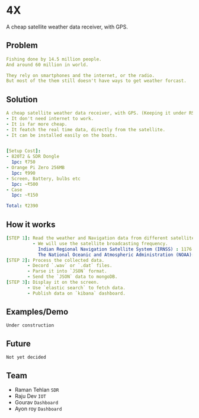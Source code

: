 # 4X

A cheap satellite weather data receiver, with GPS.

## Problem

``` yml
Fishing done by 14.5 million people.
And around 60 million in world.

They rely on smartphones and the internet, or the radio.
But most of the them still doesn't have ways to get weather forcast.
```

## Solution

``` yml
A cheap satellite weather data receiver, with GPS. (Keeping it under RS 4000)
- It don't need internet to work.
- It is far more cheap.
- It featch the real time data, directly from the satellite.
- It can be installed easily on the boats.


[Setup Cost]:
- 820T2 & SDR Dongle
  1pc: ₹750
- Orange Pi Zero 256MB  
  1pc: ₹990
- Screen, Battery, bulbs etc
  1pc: ~₹500
- Case
  1pc: ~₹150

Total: ₹2390
```

## How it works

``` yml
[STEP 1]: Read the weather and Navigation data from different satellites.
          - We will use the satellite broadcasting frequency.
            Indian Regional Navigation Satellite System (IRNSS) : 1176.45 MHz
            The National Oceanic and Atmospheric Administration (NOAA): 162.550 MHz
[STEP 2]: Process the collected data.
        - Decord `.wav` or `.dat` files.
        - Parse it into `JSON` format.
        - Send the `JSON` data to mongoDB.
[STEP 3]: Display it on the screen.
        - Use `elastic search` to fetch data.
        - Publish data on `kibana` dashboard.
```

## Examples/Demo

```
Under construction
```

## Future

```
Not yet decided
```

## Team

- Raman Tehlan `SDR`
- Raju Dev `IOT`
- Gourav `Dashboard`
- Ayon roy `Dashboard`

